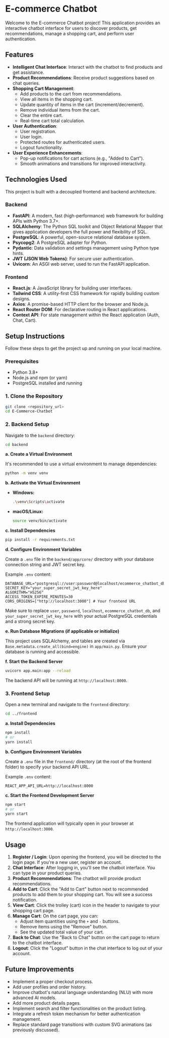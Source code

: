 # E-commerce Chatbot

Welcome to the E-commerce Chatbot project! This application provides an interactive chatbot interface for users to discover products, get recommendations, manage a shopping cart, and perform user authentication.

## Features

*   **Intelligent Chat Interface**: Interact with the chatbot to find products and get assistance.
*   **Product Recommendations**: Receive product suggestions based on chat queries.
*   **Shopping Cart Management**:
    *   Add products to the cart from recommendations.
    *   View all items in the shopping cart.
    *   Update quantity of items in the cart (increment/decrement).
    *   Remove individual items from the cart.
    *   Clear the entire cart.
    *   Real-time cart total calculation.
*   **User Authentication**:
    *   User registration.
    *   User login.
    *   Protected routes for authenticated users.
    *   Logout functionality.
*   **User Experience Enhancements**:
    *   Pop-up notifications for cart actions (e.g., "Added to Cart").
    *   Smooth animations and transitions for improved interactivity.

## Technologies Used

This project is built with a decoupled frontend and backend architecture.

### Backend

*   **FastAPI**: A modern, fast (high-performance) web framework for building APIs with Python 3.7+.
*   **SQLAlchemy**: The Python SQL toolkit and Object Relational Mapper that gives application developers the full power and flexibility of SQL.
*   **PostgreSQL**: A powerful, open-source relational database system.
*   **Psycopg2**: A PostgreSQL adapter for Python.
*   **Pydantic**: Data validation and settings management using Python type hints.
*   **JWT (JSON Web Tokens)**: For secure user authentication.
*   **Uvicorn**: An ASGI web server, used to run the FastAPI application.

### Frontend

*   **React.js**: A JavaScript library for building user interfaces.
*   **Tailwind CSS**: A utility-first CSS framework for rapidly building custom designs.
*   **Axios**: A promise-based HTTP client for the browser and Node.js.
*   **React Router DOM**: For declarative routing in React applications.
*   **Context API**: For state management within the React application (Auth, Chat, Cart).

## Setup Instructions

Follow these steps to get the project up and running on your local machine.

### Prerequisites

*   Python 3.8+
*   Node.js and npm (or yarn)
*   PostgreSQL installed and running

### 1. Clone the Repository

```bash
git clone <repository_url>
cd E-Commerce-Chatbot
```

### 2. Backend Setup

Navigate to the `backend` directory:

```bash
cd backend
```

**a. Create a Virtual Environment**

It's recommended to use a virtual environment to manage dependencies:

```bash
python -m venv venv
```

**b. Activate the Virtual Environment**

*   **Windows:**
    ```bash
    .\venv\Scripts\activate
    ```
*   **macOS/Linux:**
    ```bash
    source venv/bin/activate
    ```

**c. Install Dependencies**

```bash
pip install -r requirements.txt
```

**d. Configure Environment Variables**

Create a `.env` file in the `backend/app/core/` directory with your database connection string and JWT secret key.

Example `.env` content:

```
DATABASE_URL="postgresql://user:password@localhost/ecommerce_chatbot_db"
SECRET_KEY="your_super_secret_jwt_key_here"
ALGORITHM="HS256"
ACCESS_TOKEN_EXPIRE_MINUTES=30
CORS_ORIGINS=["http://localhost:3000"] # Your frontend URL
```

Make sure to replace `user`, `password`, `localhost`, `ecommerce_chatbot_db`, and `your_super_secret_jwt_key_here` with your actual PostgreSQL credentials and a strong secret key.

**e. Run Database Migrations (if applicable or initialize)**

This project uses SQLAlchemy, and tables are created via `Base.metadata.create_all(bind=engine)` in `app/main.py`. Ensure your database is running and accessible.

**f. Start the Backend Server**

```bash
uvicorn app.main:app --reload
```

The backend API will be running at `http://localhost:8000`.

### 3. Frontend Setup

Open a new terminal and navigate to the `frontend` directory:

```bash
cd ../frontend
```

**a. Install Dependencies**

```bash
npm install
# or
yarn install
```

**b. Configure Environment Variables**

Create a `.env` file in the `frontend/` directory (at the root of the frontend folder) to specify your backend API URL.

Example `.env` content:

```
REACT_APP_API_URL=http://localhost:8000
```

**c. Start the Frontend Development Server**

```bash
npm start
# or
yarn start
```

The frontend application will typically open in your browser at `http://localhost:3000`.

## Usage

1.  **Register / Login**: Upon opening the frontend, you will be directed to the login page. If you're a new user, register an account.
2.  **Chat Interface**: After logging in, you'll see the chatbot interface. You can type in your product queries.
3.  **Product Recommendations**: The chatbot will provide product recommendations.
4.  **Add to Cart**: Click the "Add to Cart" button next to recommended products to add them to your shopping cart. You will see a success notification.
5.  **View Cart**: Click the trolley (cart) icon in the header to navigate to your shopping cart page.
6.  **Manage Cart**: On the cart page, you can:
    *   Adjust item quantities using the `+` and `-` buttons.
    *   Remove items using the "Remove" button.
    *   See the updated total value of your cart.
7.  **Back to Chat**: Use the "Back to Chat" button on the cart page to return to the chatbot interface.
8.  **Logout**: Click the "Logout" button in the chat interface to log out of your account.

## Future Improvements

*   Implement a proper checkout process.
*   Add user profiles and order history.
*   Improve chatbot's natural language understanding (NLU) with more advanced AI models.
*   Add more product details pages.
*   Implement search and filter functionalities on the product listing.
*   Integrate a refresh token mechanism for better authentication management.
*   Replace standard page transitions with custom SVG animations (as previously discussed).
